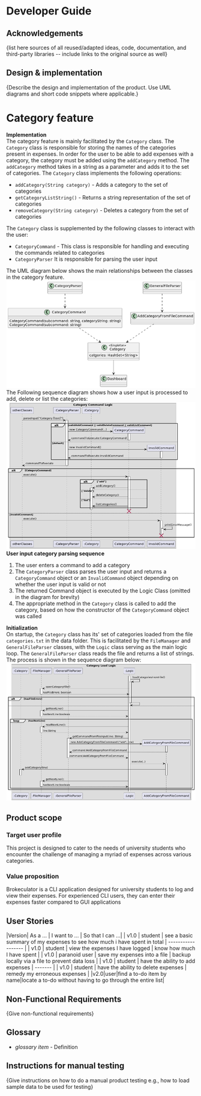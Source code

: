 # Developer Guide

## Acknowledgements

{list here sources of all reused/adapted ideas, code, documentation, and third-party libraries -- include links to the original source as well}

## Design & implementation

{Describe the design and implementation of the product. Use UML diagrams and short code snippets where applicable.}

# Category feature
**Implementation** </br>
The category feature is mainly facilitated by the `Category` class. The `Category` class is responsible for storing the names of the categories present in expenses. 
In order for the user to be able to add expenses with a category, the category must be added using the `addCategory` method. 
The `addCategory` method takes in a string as a parameter and adds it to the set of categories.
The `Category` class implements the following operations:
- `addCategory(String category)` - Adds a category to the set of categories
- `getCategoryListString()` - Returns a string representation of the set of categories
- `removeCategory(String category)` - Deletes a category from the set of categories

The `Category` class is supplemented by the following classes to interact with the user:
- `CategoryCommand` - This class is responsible for handling and executing the commands related to categories 
- `CategoryParser` It is responsible for parsing the user input

The UML diagram below shows the main relationships between the classes in the category feature.
![img.png](images/category_class.png)
The Following sequence diagram shows how a user input is processed to add, delete or list the categories:
![img.png](images/category_parse_sequence.png)
**User input category parsing sequence**
1. The user enters a command to add a category
2. The `CategoryParser` class parses the user input and returns a `CategoryCommand` object or an `InvalidCommand` object
depending on whether the user input is valid or not
3. The returned Command object is executed by the Logic Class (omitted in the diagram for brevity)
4. The appropriate method in the `Category` class is called to add the category, based on how the constructor
of the `CategoryCommand` object was called

**Initialization** </br>
On startup, the `Category` class has its' set of categories loaded from the file `categories.txt` in the data folder.
This is facilitated by the `FileManager` and `GeneralFileParser` classes, with the `Logic` class serving as the main logic loop. 
The `GeneralFileParser` class reads the file and returns a list of strings.
The process is shown in the sequence diagram below:
![img.png](images/category_load_sequence.png)
## Product scope
### Target user profile

This project is designed to cater to the needs of university students who encounter the challenge of managing a myriad of expenses across various categories.

### Value proposition

Brokeculator is a CLI application designed for university students to log and view their expenses. 
For experienced CLI users, they can enter their expenses faster compared to GUI applications

## User Stories

|Version| As a ... | I want to ... | So that I can ...|
| v1.0 | student | see a basic summary of my expenses to see how much i have spent in total | ------------------ |
| v1.0 | student | view the expenses I have logged | know how much I have spent |
| v1.0 | paranoid user | save my expenses into a file | backup locally via a file to prevent data loss |
| v1.0 | student | have the ability to add expenses | ------- |
| v1.0 | student | have the ability to delete expenses | remedy my erroneous expenses |
|v2.0|user|find a to-do item by name|locate a to-do without having to go through the entire list|

## Non-Functional Requirements

{Give non-functional requirements}

## Glossary

* *glossary item* - Definition

## Instructions for manual testing

{Give instructions on how to do a manual product testing e.g., how to load sample data to be used for testing}
